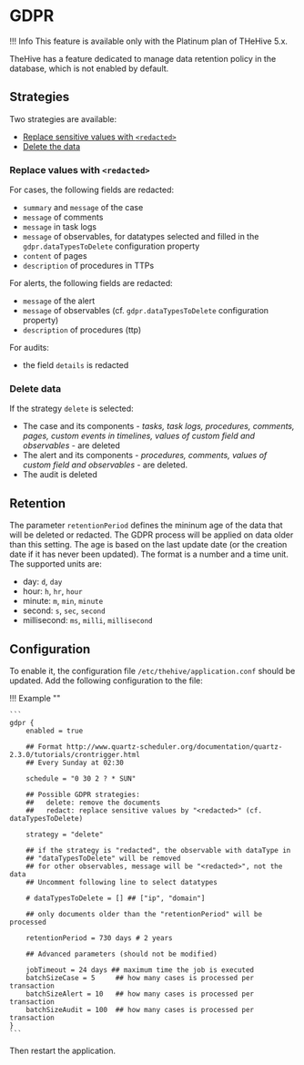 # GDPR 

!!! Info
    This feature is available only with the Platinum plan of THeHive 5.x.

TheHive has a feature dedicated to manage data retention policy in the database, which is not enabled by default.

## Strategies

Two strategies are available: 

* [Replace sensitive values with `<redacted>`](#replace-values-with-redacted)
* [Delete the data](#delete-data)


### Replace values with `<redacted>`

For cases, the following fields are redacted:

* `summary` and `message` of the case
* `message` of comments
* `message` in task logs
* `message` of observables, for datatypes selected and filled in  the `gdpr.dataTypesToDelete` configuration property
* `content` of pages
* `description` of procedures in TTPs

 
For alerts, the following fields are redacted:

*  `message` of the alert
*  `message` of observables (cf. `gdpr.dataTypesToDelete` configuration property)
*  `description` of procedures (ttp)

For audits:

*  the field `details` is redacted

### Delete data

If the strategy `delete` is selected:

  * The case and its components - _tasks, task logs, procedures, comments, pages, custom events in timelines, values of custom field and observables_ -  are deleted
  * The alert and its components - _procedures, comments, values of custom field and observables_ -  are deleted.
  * The audit is deleted


## Retention
 
The parameter `retentionPeriod` defines the mininum age of the data that will be deleted or redacted. The GDPR process will be applied on data older than this setting. The age is based on the last update date (or the creation date if it has never been updated).
The format is a number and a time unit. The supported units are:
  * day:         `d`, `day`
  * hour:        `h`, `hr`, `hour`
  * minute:      `m`, `min`, `minute`
  * second:      `s`, `sec`, `second`
  * millisecond: `ms`, `milli`, `millisecond`

## Configuration 

To enable it, the configuration file `/etc/thehive/application.conf` should be updated. Add the following configuration to the file: 

!!! Example ""

    ```
    gdpr {
        enabled = true
    
        ## Format http://www.quartz-scheduler.org/documentation/quartz-2.3.0/tutorials/crontrigger.html
        ## Every Sunday at 02:30
        
        schedule = "0 30 2 ? * SUN"
    
        ## Possible GDPR strategies:
        ##   delete: remove the documents
        ##   redact: replace sensitive values by "<redacted>" (cf. dataTypesToDelete)
        
        strategy = "delete"
        
        ## if the strategy is "redacted", the observable with dataType in 
        ## "dataTypesToDelete" will be removed
        ## for other observables, message will be "<redacted>", not the data
        ## Uncomment following line to select datatypes
        
        # dataTypesToDelete = [] ## ["ip", "domain"]
    
        ## only documents older than the "retentionPeriod" will be processed

        retentionPeriod = 730 days # 2 years
    
        ## Advanced parameters (should not be modified)
        
        jobTimeout = 24 days ## maximum time the job is executed
        batchSizeCase = 5     ## how many cases is processed per transaction
        batchSizeAlert = 10   ## how many cases is processed per transaction
        batchSizeAudit = 100  ## how many cases is processed per transaction
    }
    ```

Then restart the application.
